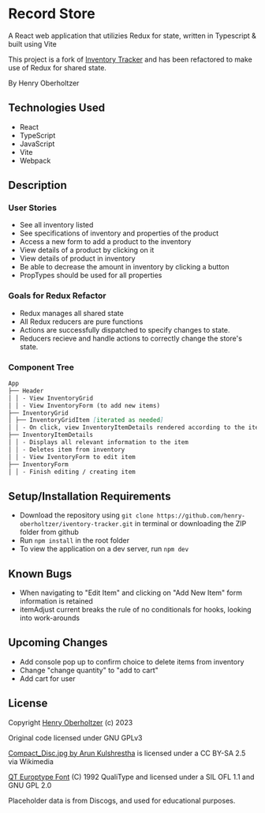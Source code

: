 # Record Store

A React web application that utilizies Redux for state, written in Typescript & built using Vite

This project is a fork of [Inventory Tracker](https://github.com/henry-oberholtzer/inventory-tracker) and has been refactored to make use of Redux for shared state.

By Henry Oberholtzer

## Technologies Used

- React
- TypeScript
- JavaScript
- Vite
- Webpack

## Description

### User Stories

- See all inventory listed
- See specifications of inventory and properties of the product
- Access a new form to add a product to the inventory
- View details of a product by clicking on it
- View details of product in inventory
- Be able to decrease the amount in inventory by clicking a button
- PropTypes should be used for all properties

### Goals for Redux Refactor

- Redux manages all shared state
- All Redux reducers are pure functions
- Actions are successfully dispatched to specify changes to state.
- Reducers recieve and handle actions to correctly change the store's state.

### Component Tree

```md
App
├── Header
│ │ - View InventoryGrid
│ │ - View InventoryForm (to add new items)
├── InventoryGrid
│ ├── InventoryGridItem [iterated as needed]
│ │ - On click, view InventoryItemDetails rendered according to the items ID
├── InventoryItemDetails
│ │ - Displays all relevant information to the item
│ │ - Deletes item from inventory
│ │ - View IventoryForm to edit item
├── InventoryForm
│ │ - Finish editing / creating item
```

## Setup/Installation Requirements

- Download the repository using `git clone https://github.com/henry-oberholtzer/iventory-tracker.git` in terminal or downloading the ZIP folder from github
- Run `npm install` in the root folder
- To view the application on a dev server, run `npm dev`

## Known Bugs

- When navigating to "Edit Item" and clicking on "Add New Item" form information is retained
- itemAdjust current breaks the rule of no conditionals for hooks, looking into work-arounds

## Upcoming Changes

- Add console pop up to confirm choice to delete items from inventory
- Change "change quantity" to "add to cart"
- Add cart for user

## License

Copyright [Henry Oberholtzer](https://www.henryoberholtzer.com/) (c) 2023

Original code licensed under GNU GPLv3

[Compact_Disc.jpg by Arun Kulshrestha](https://commons.wikimedia.org/wiki/File:Compact_Disc.jpg) is licensed under a CC BY-SA 2.5 via Wikimedia

[QT Europtype Font](https://www.ctan.org/tex-archive/fonts/qualitype/) (C)
1992 QualiType and licensed under a SIL OFL 1.1 and GNU GPL 2.0

Placeholder data is from Discogs, and used for educational purposes.
